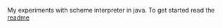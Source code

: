 My experiments with scheme interpreter in java. To get started read the [readme](http://code.google.com/p/jasi-himanshu/source/browse/trunk/readme)